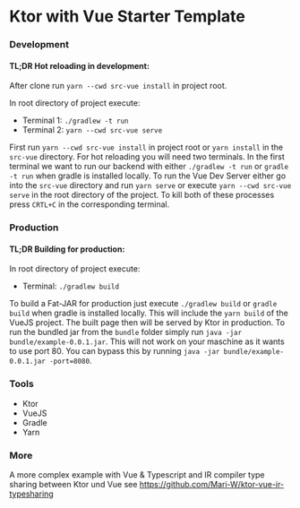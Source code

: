 # Ktor with Vue Starter Template

### Development


#### TL;DR Hot reloading in development:

After clone run `yarn --cwd src-vue install` in project root.

In root directory of project execute:

- Terminal 1: `./gradlew -t run`
- Terminal 2: `yarn --cwd src-vue serve`


First run `yarn --cwd src-vue install` in project root or `yarn install` in the `src-vue` directory. For hot reloading you will need two
terminals. In the first terminal we want to run our backend with either
`./gradlew -t run` or `gradle -t run` when gradle is installed locally. To run the Vue Dev Server either go into
the `src-vue` directory and run `yarn serve` or execute `yarn --cwd src-vue serve` in the root directory of the project.
To kill both of these processes press `CRTL+C` in the corresponding terminal.

### Production

#### TL;DR Building for production:

In root directory of project execute:

- Terminal: `./gradlew build`

To build a Fat-JAR for production just execute `./gradlew build` or `gradle build` when gradle is installed locally.
This will include the `yarn build` of the VueJS project. The built page then will be served by Ktor in production.
To run the bundled jar from the `bundle` folder simply run `java -jar bundle/example-0.0.1.jar`. This will not work on your maschine as it wants to use port 80. You can bypass this by running `java -jar bundle/example-0.0.1.jar -port=8080`.

### Tools

- Ktor
- VueJS
- Gradle
- Yarn

### More
A more complex example with Vue & Typescript and IR compiler type sharing between Ktor und Vue see https://github.com/Mari-W/ktor-vue-ir-typesharing
